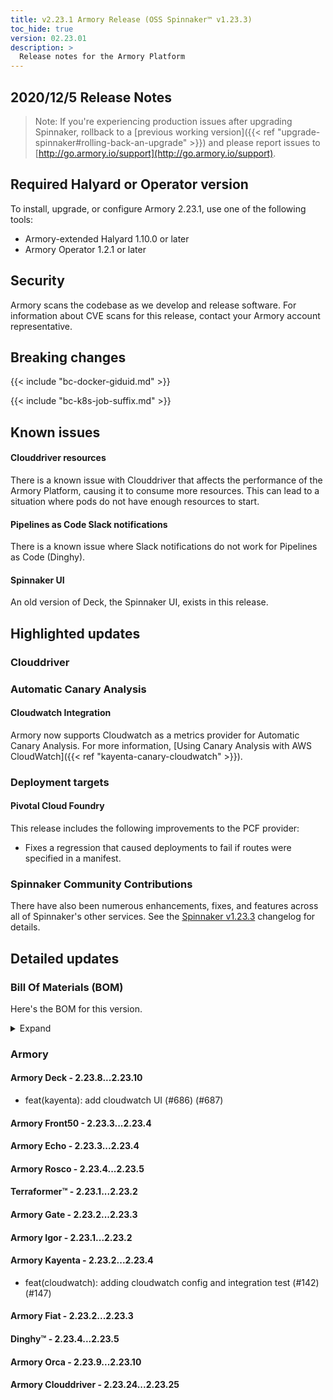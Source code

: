 ```yaml
---
title: v2.23.1 Armory Release (OSS Spinnaker™ v1.23.3)
toc_hide: true
version: 02.23.01
description: >
  Release notes for the Armory Platform
---
```


## 2020/12/5 Release Notes

> Note: If you're experiencing production issues after upgrading Spinnaker, rollback to a [previous working version]({{< ref "upgrade-spinnaker#rolling-back-an-upgrade" >}}) and please report issues to [http://go.armory.io/support](http://go.armory.io/support).
> 
## Required Halyard or Operator version

To install, upgrade, or configure Armory 2.23.1, use one of the following tools:

- Armory-extended Halyard 1.10.0 or later
- Armory Operator 1.2.1 or later

## Security

Armory scans the codebase as we develop and release software. For information about CVE scans for this release, contact your Armory account representative.

## Breaking changes
<!-- Copy/paste from the previous version if there are recent ones. We can drop breaking changes after 3 minor versions. Add new ones from OSS and Armory. -->

{{< include "bc-docker-giduid.md" >}}

{{< include "bc-k8s-job-suffix.md" >}}

## Known issues
<!-- Copy/paste known issues from the previous version if they're not fixed. Add new ones from OSS and Armory. If there aren't any issues, state that so readers don't think we forgot to fill out this section. -->
#### Clouddriver resources

There is a known issue with Clouddriver that affects the performance of the Armory Platform, causing it to consume more resources. This can lead to a situation where pods do not have enough resources to start.

#### Pipelines as Code Slack notifications

There is a known issue where Slack notifications do not work for Pipelines as Code (Dinghy).

#### Spinnaker UI

An old version of Deck, the Spinnaker UI, exists in this release.

## Highlighted updates

<!--
Each item category (such as UI) under here should be an h3 (###). List the following info that service owners should be able to provide:
- Major changes or new features we want to call out for Armory and OSS. Changes should be grouped under end user understandable sections. For example, instead of Deck, use UI. Instead of Fiat, use Permissions.
- Fixes to any known issues from previous versions that we have in release notes. These can all be grouped under a Fixed issues H3.
-->

### Clouddriver



### Automatic Canary Analysis

#### Cloudwatch Integration

Armory now supports Cloudwatch as a metrics provider for Automatic Canary Analysis. For more information, [Using Canary Analysis with AWS CloudWatch]({{< ref "kayenta-canary-cloudwatch" >}}).

### Deployment targets

#### Pivotal Cloud Foundry

This release includes the following improvements to the PCF provider:

* Fixes a regression that caused deployments to fail if routes were specified in a manifest.

###  Spinnaker Community Contributions

There have also been numerous enhancements, fixes, and features across all of Spinnaker's other services. See the
[Spinnaker v1.23.3](https://www.spinnaker.io/community/releases/versions/1-23-3-changelog) changelog for details.

## Detailed updates

### Bill Of Materials (BOM)

Here's the BOM for this version.
<details><summary>Expand</summary>
<pre class="highlight">
<code>version: 2.23.1
timestamp: "2020-12-02 17:23:41"
services:
    clouddriver:
        commit: dc4839bf
        version: 2.23.25
    deck:
        commit: 7fa4d3d1
        version: 2.23.10
    dinghy:
        commit: b05c28f9
        version: 2.23.5
    echo:
        commit: 0be27822
        version: 2.23.4
    fiat:
        commit: 6ef30d9d
        version: 2.23.3
    front50:
        commit: 9cd8f0e4
        version: 2.23.4
    gate:
        commit: d25c8e6e
        version: 2.23.3
    igor:
        commit: 215616fa
        version: 2.23.2
    kayenta:
        commit: 55ab67c5
        version: 2.23.4
    monitoring-daemon:
        version: 2.23.0
    monitoring-third-party:
        version: 2.23.0
    orca:
        commit: "19346318"
        version: 2.23.10
    rosco:
        commit: d7012b41
        version: 2.23.5
    terraformer:
        commit: da937fcf
        version: 2.23.2
dependencies:
    redis:
        version: 2:2.8.4-2
artifactSources:
    dockerRegistry: docker.io/armory
</code>
</pre>
</details>

### Armory


#### Armory Deck - 2.23.8...2.23.10

  - feat(kayenta): add cloudwatch UI (#686) (#687)

#### Armory Front50 - 2.23.3...2.23.4


#### Armory Echo - 2.23.3...2.23.4


#### Armory Rosco - 2.23.4...2.23.5


#### Terraformer™ - 2.23.1...2.23.2


#### Armory Gate - 2.23.2...2.23.3


#### Armory Igor - 2.23.1...2.23.2


#### Armory Kayenta - 2.23.2...2.23.4

  - feat(cloudwatch): adding cloudwatch config and integration test (#142) (#147)

#### Armory Fiat - 2.23.2...2.23.3


#### Dinghy™ - 2.23.4...2.23.5


#### Armory Orca - 2.23.9...2.23.10


#### Armory Clouddriver - 2.23.24...2.23.25

